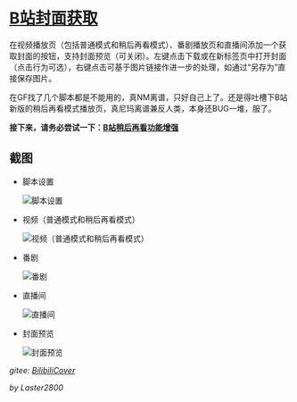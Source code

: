 # [B站封面获取](https://greasyfork.org/zh-CN/scripts/395575)

在视频播放页（包括普通模式和稍后再看模式）、番剧播放页和直播间添加一个获取封面的按钮，支持封面预览（可关闭）。左键点击下载或在新标签页中打开封面（点击行为可选），右键点击可基于图片链接作进一步的处理，如通过“另存为”直接保存图片。

在GF找了几个脚本都是不能用的，真NM离谱，只好自己上了。还是得吐槽下B站新版的稍后再看模式播放页，真尼玛离谱兼反人类，本身还BUG一堆，服了。

**接下来，请务必尝试一下：[B站稍后再看功能增强](https://greasyfork.org/zh-CN/scripts/395456)**

## 截图

* 脚本设置

    ![脚本设置](https://gitee.com/liangjiancang/userscript/raw/master/BilibiliCover/screenshot/脚本设置.png)

* 视频（普通模式和稍后再看模式）

    ![视频（普通模式和稍后再看模式）](https://gitee.com/liangjiancang/userscript/raw/master/BilibiliCover/screenshot/视频（普通模式和稍后再看模式）.png)

* 番剧

    ![番剧](https://gitee.com/liangjiancang/userscript/raw/master/BilibiliCover/screenshot/番剧.png)

* 直播间

    ![直播间](https://gitee.com/liangjiancang/userscript/raw/master/BilibiliCover/screenshot/直播间.png)

* 封面预览

    ![封面预览](https://gitee.com/liangjiancang/userscript/raw/master/BilibiliCover/screenshot/封面预览.jpg)

*gitee: [BilibiliCover](https://gitee.com/liangjiancang/userscript/tree/master/BilibiliCover)*

*by Laster2800*
